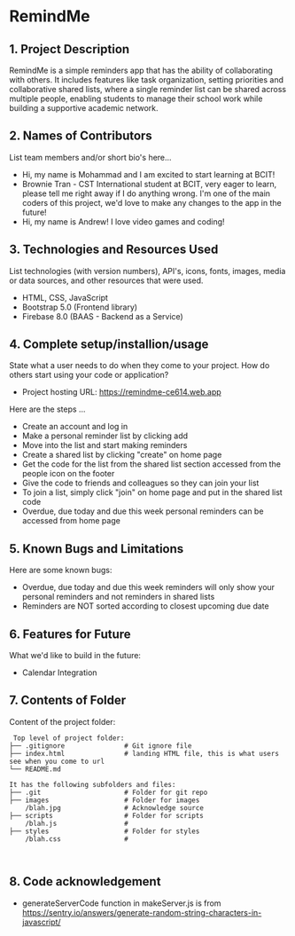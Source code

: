 # RemindMe

## 1. Project Description
RemindMe is a simple reminders app that has the ability of collaborating with others. It includes features like task organization, setting priorities and collaborative shared lists, where a single reminder list can be shared across multiple people, enabling students to manage their school work while building a supportive academic network.

## 2. Names of Contributors
List team members and/or short bio's here...
* Hi, my name is Mohammad and I am excited to start learning at BCIT!
* Brownie Tran - CST International student at BCIT, very eager to learn, please tell me right away if I do anything wrong. I'm one of the main coders of this project, we'd love to make any changes to the app in the future!            
* Hi, my name is Andrew! I love video games and coding!

## 3. Technologies and Resources Used
List technologies (with version numbers), API's, icons, fonts, images, media or data sources, and other resources that were used.
* HTML, CSS, JavaScript
* Bootstrap 5.0 (Frontend library)
* Firebase 8.0 (BAAS - Backend as a Service)

## 4. Complete setup/installion/usage
State what a user needs to do when they come to your project.  How do others start using your code or application?

- Project hosting URL: https://remindme-ce614.web.app

Here are the steps ...
* Create an account and log in
* Make a personal reminder list by clicking add
* Move into the list and start making reminders
* Create a shared list by clicking "create" on home page
* Get the code for the list from the shared list section accessed from the people icon on the footer
* Give the code to friends and colleagues so they can join your list
* To join a list, simply click "join" on home page and put in the shared list code
* Overdue, due today and due this week personal reminders can be accessed from home page

## 5. Known Bugs and Limitations
Here are some known bugs:
* Overdue, due today and due this week reminders will only show your personal reminders and not reminders in shared lists
* Reminders are NOT sorted according to closest upcoming due date

## 6. Features for Future
What we'd like to build in the future:
* Calendar Integration

## 7. Contents of Folder
Content of the project folder:

```
 Top level of project folder:
├── .gitignore               # Git ignore file
├── index.html               # landing HTML file, this is what users see when you come to url
└── README.md

It has the following subfolders and files:
├── .git                     # Folder for git repo
├── images                   # Folder for images
    /blah.jpg                # Acknowledge source
├── scripts                  # Folder for scripts
    /blah.js                 #
├── styles                   # Folder for styles
    /blah.css                #



```
## 8. Code acknowledgement
* generateServerCode function in makeServer.js is from https://sentry.io/answers/generate-random-string-characters-in-javascript/


